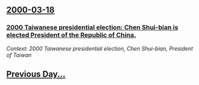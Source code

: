 ## [2000-03-18](/news/2000/03/18/index.md)

### [2000 Taiwanese presidential election: Chen Shui-bian is elected President of the Republic of China.](/news/2000/03/18/2000-taiwanese-presidential-election-chen-shui-bian-is-elected-president-of-the-republic-of-china.md)
_Context: 2000 Taiwanese presidential election, Chen Shui-bian, President of Taiwan_

## [Previous Day...](/news/2000/03/17/index.md)


